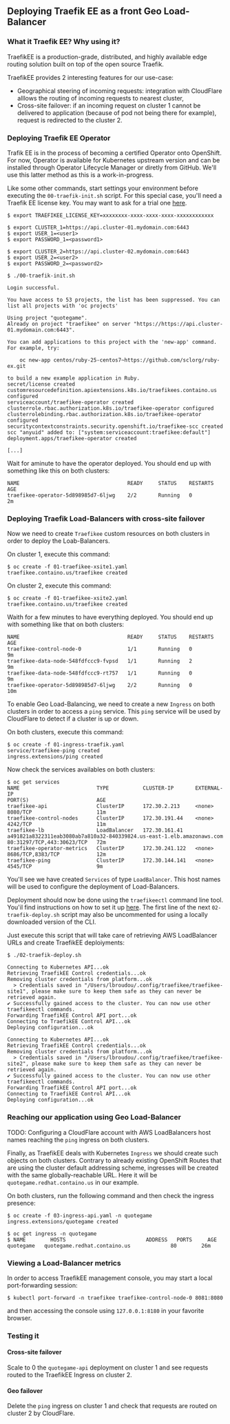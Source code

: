 ## Deploying Traefik EE as a front Geo Load-Balancer

### What it Traefik EE? Why using it?

TraefikEE is a production-grade, distributed, and highly available edge routing solution built on top of the open source Traefik.

TraefikEE provides 2 interesting features for our use-case:
* Geographical steering of incoming requests: integration with CloudFlare alllows the routing of incoming requests to nearest cluster,
* Cross-site failover: if an incoming request on cluster 1 cannot be delivered to application (because of pod not being there for example), request is redirected to the cluster 2.

### Deploying Traefik EE Operator

Trafik EE is in the process of becoming a certified Operator onto OpenShift. For now, Operator is available for Kubernetes upstream version and can be installed through Operator Lifecycle Manager or diretly from GitHub. We'll use this latter method as this is a work-in-progress.

Like some other commands, start settings your environment before executing the `00-traefik-init.sh` script. For this special case, you'll need a Traefik EE license key. You may want to ask for a trial one [here](https://containo.us/traefikee/).

```
$ export TRAEFIKEE_LICENSE_KEY=xxxxxxxx-xxxx-xxxx-xxxx-xxxxxxxxxxxx

$ export CLUSTER_1=https://api.cluster-01.mydomain.com:6443
$ export USER_1=<user1>
$ export PASSWORD_1=<password1>

$ export CLUSTER_2=https://api.cluster-02.mydomain.com:6443
$ export USER_2=<user2>
$ export PASSWORD_2=<password2>

$ ./00-traefik-init.sh

Login successful.

You have access to 53 projects, the list has been suppressed. You can list all projects with 'oc projects'

Using project "quotegame".
Already on project "traefikee" on server "https://https://api.cluster-01.mydomain.com:6443".

You can add applications to this project with the 'new-app' command. For example, try:

    oc new-app centos/ruby-25-centos7~https://github.com/sclorg/ruby-ex.git

to build a new example application in Ruby.
secret/license created
customresourcedefinition.apiextensions.k8s.io/traefikees.containo.us configured
serviceaccount/traefikee-operator created
clusterrole.rbac.authorization.k8s.io/traefikee-operator configured
clusterrolebinding.rbac.authorization.k8s.io/traefikee-operator configured
securitycontextconstraints.security.openshift.io/traefikee-scc created
scc "anyuid" added to: ["system:serviceaccount:traefikee:default"]
deployment.apps/traefikee-operator created

[...]
```

Wait for aminute to have the operator deployed. You should end up with something like this on both clusters:

```
NAME                                   READY     STATUS    RESTARTS   AGE
traefikee-operator-5d898985d7-6ljwg    2/2       Running   0          2m
```

### Deploying Traefik Load-Balancers with cross-site failover

Now we need to create `Traefikee` custom resources on both clusters in order to deploy the Loab-Balancers.

On cluster 1, execute this command:

```
$ oc create -f 01-traefikee-xsite1.yaml
traefikee.containo.us/traefikee created
```

On cluster 2, execute this command:

```
$ oc create -f 01-traefikee-xsite2.yaml
traefikee.containo.us/traefikee created
```

Waith for a few minutes to have everything deployed. You should end up with something like that on both clusters:

```
NAME                                   READY     STATUS    RESTARTS   AGE
traefikee-control-node-0               1/1       Running   0          9m
traefikee-data-node-548fdfccc9-fvpsd   1/1       Running   2          9m
traefikee-data-node-548fdfccc9-rt757   1/1       Running   0          9m
traefikee-operator-5d898985d7-6ljwg    2/2       Running   0          10m
```

To enable Geo Load-Balancing, we need to create a new `Ingress` on both clusters in order to access a `ping` service. This `ping` service will be used by CloudFlare to detect if a cluster is up or down.

On both clusters, execute this command:

```
$ oc create -f 01-ingress-traefik.yaml
service/traefikee-ping created
ingress.extensions/ping created
```

Now check the services availables on both clusters:

```
$ oc get services
NAME                         TYPE           CLUSTER-IP       EXTERNAL-IP                                                              PORT(S)                      AGE
traefikee-api                ClusterIP      172.30.2.213     <none>                                                                   8080/TCP                     11m
traefikee-control-nodes      ClusterIP      172.30.191.44    <none>                                                                   4242/TCP                     11m
traefikee-lb                 LoadBalancer   172.30.161.41    a491821a8322311eab3080ab7a810a32-840339824.us-east-1.elb.amazonaws.com   80:31297/TCP,443:30623/TCP   72m
traefikee-operator-metrics   ClusterIP      172.30.241.122   <none>                                                                   8686/TCP,8383/TCP            12m
traefikee-ping               ClusterIP      172.30.144.141   <none>                                                                   4545/TCP                     9m
```

You'll see we have created `Services` of type `LoadBalancer`. This host names will be used to configure the deployment of Load-Balancers.

Deployment should now be done using the `traefikeectl` command line tool. You'il find instructions on how to set it up [here](https://docs.containo.us/references/cli/traefikeectl/). The first line of the next `02-traefik-deploy.sh` script may also be uncommented for using a locally downloaded version of the CLI.

Just execute this script that will take care of retrieving AWS LoadBalancer URLs and create TraefikEE deploiyments:

```
$ ./02-traefik-deploy.sh

Connecting to Kubernetes API...ok
Retrieving TraefikEE Control credentials...ok
Removing cluster credentials from platform...ok
  > Credentials saved in "/Users/lbroudou/.config/traefikee/traefikee-site1", please make sure to keep them safe as they can never be retrieved again.
✔ Successfully gained access to the cluster. You can now use other traefikeectl commands.
Forwarding TraefikEE Control API port...ok
Connecting to TraefikEE Control API...ok
Deploying configuration...ok

Connecting to Kubernetes API...ok
Retrieving TraefikEE Control credentials...ok
Removing cluster credentials from platform...ok
  > Credentials saved in "/Users/lbroudou/.config/traefikee/traefikee-site2", please make sure to keep them safe as they can never be retrieved again.
✔ Successfully gained access to the cluster. You can now use other traefikeectl commands.
Forwarding TraefikEE Control API port...ok
Connecting to TraefikEE Control API...ok
Deploying configuration...ok
```

### Reaching our application using Geo Load-Balancer

TODO: Configuring a CloudFlare account with AWS LoadBalancers host names reaching the `ping` ingress on both clusters.

Finally, as TraefikEE deals with Kubernetes `Ingress` we should create such objects on both clusters. Contrary to already existing OpenShift Routes that are using the cluster default addressing scheme, ingresses will be created with the same globally-reachable URL. Here it will be `quotegame.redhat.containo.us` in our example.

On both clusters, run the following command and then check the ingress presence:

```
$ oc create -f 03-ingress-api.yaml -n quotegame
ingress.extensions/quotegame created

$ oc get ingress -n quotegame
$ NAME        HOSTS                          ADDRESS   PORTS     AGE
quotegame   quotegame.redhat.containo.us             80        26m
```

### Viewing a Load-Balancer metrics

In order to access TraefikEE management console, you may start a local port-forwarding session:

```
$ kubectl port-forward -n traefikee traefikee-control-node-0 8081:8080
```

and then accessing the console using `127.0.0.1:8180` in your favorite browser.

### Testing it

#### Cross-site failover

Scale to 0 the `quotegame-api` deployment on cluster 1 and see requests routed to the TraefikEE Ingress on cluster 2.

#### Geo failover

Delete the `ping` ingress on cluster 1 and check that requests are routed on cluster 2 by CloudFlare.